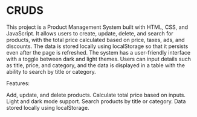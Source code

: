 # CRUDS
<p>
  This project is a Product Management System built with HTML, CSS, and JavaScript. It allows users to create, update, delete, and search for products, with the total price calculated based on price, taxes, ads, and discounts. The data is stored locally using localStorage so that it persists even after the page is refreshed. The system has a user-friendly interface with a toggle between dark and light themes. Users can input details such as title, price, and category, and the data is displayed in a table with the ability to search by title or category.

Features:

Add, update, and delete products.
Calculate total price based on inputs.
Light and dark mode support.
Search products by title or category.
Data stored locally using localStorage.
</p>

